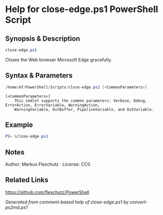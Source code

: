 # Help for close-edge.ps1 PowerShell Script

## Synopsis & Description
```powershell
close-edge.ps1
```

Closes the Web browser Microsoft Edge gracefully.

## Syntax & Parameters
```powershell
/home/mf/PowerShell/Scripts/close-edge.ps1 [<CommonParameters>]
```

```
[<CommonParameters>]
    This cmdlet supports the common parameters: Verbose, Debug, ErrorAction, ErrorVariable, WarningAction, 
    WarningVariable, OutBuffer, PipelineVariable, and OutVariable.
```

## Example
```powershell
PS>.\close-edge.ps1
```


## Notes
Author: Markus Fleschutz · License: CC0

## Related Links
https://github.com/fleschutz/PowerShell

*Generated from comment-based help of close-edge.ps1 by convert-ps2md.ps1*
